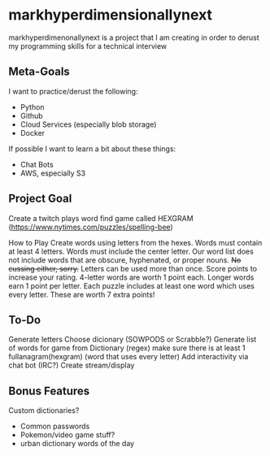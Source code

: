 # markhyperdimensionallynext
markhyperdimenonallynext is a project that I am creating in order to derust my programming skills for a technical interview

## Meta-Goals
I want to practice/derust the following:
* Python
* Github
* Cloud Services (especially blob storage)
* Docker

If possible I want to learn a bit about these things:
* Chat Bots
* AWS, especially S3

## Project Goal
Create a twitch plays word find game called HEXGRAM (https://www.nytimes.com/puzzles/spelling-bee)

How to Play
Create words using letters from the hexes.
Words must contain at least 4 letters.
Words must include the center letter.
Our word list does not include words that are obscure, hyphenated, or proper nouns.
~~No cussing either, sorry.~~
Letters can be used more than once.
Score points to increase your rating.
4-letter words are worth 1 point each.
Longer words earn 1 point per letter.
Each puzzle includes at least one word which uses every letter. These are worth 7 extra points!

## To-Do
Generate letters
Choose dicionary (SOWPODS or Scrabble?)
Generate list of words for game from Dictionary (regex)
make sure there is at least 1 fullanagram(hexgram) (word that uses every letter)
Add interactivity via chat bot (IRC?)
Create stream/display

## Bonus Features
Custom dictionaries?
* Common passwords
* Pokemon/video game stuff?
* urban dictionary words of the day
